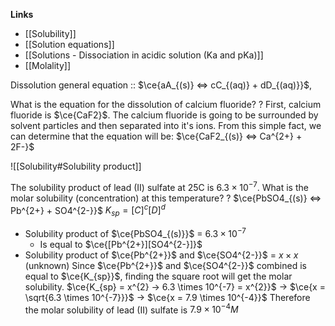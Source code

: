 **Links**
- [[Solubility]] 
- [[Solution equations]] 
- [[Solutions - Dissociation in acidic solution (Ka and pKa)]] 
- [[Molality]] 


Dissolution general equation :: $\ce{aA_{(s)} <=> cC_{(aq)} + dD_{(aq)}}$, 

What is the equation for the dissolution of calcium fluoride?
?
First, calcium fluoride is $\ce{CaF2}$.
The calcium fluoride is going to be surrounded by solvent particles and then separated into it's ions.
From this simple fact, we can determine that the equation will be:
$\ce{CaF2_{(s)} <=> Ca^{2+} + 2F-}$


![[Solubility#Solubility product]]

The solubility product of lead (II) sulfate at 25C is $6.3 \times 10^{-7}$. What is the molar solubility (concentration) at this temperature?
?
$\ce{PbSO4_{(s)} <=> Pb^{2+} + SO4^{2-}}$
$K_{sp} = [C]^{c} [D]^{d}$
- Solubility product of $\ce{PbSO4_{(s)}}$ = $6.3 \times 10^{-7}$
	- Is equal to $\ce{[Pb^{2+}][SO4^{2-}]}$
- Solubility product of $\ce{Pb^{2+}}$ and $\ce{SO4^{2-}}$ = $x \times x$ (unknown)
Since $\ce{Pb^{2+}}$ and $\ce{SO4^{2-}}$ combined is equal to $\ce{K_{sp}}$, finding the square root will get the molar solubility.
$\ce{K_{sp} = x^{2} -> 6.3 \times 10^{-7} = x^{2}}$
-> $\ce{x = \sqrt{6.3 \times 10^{-7}}}$
-> $\ce{x = 7.9 \times 10^{-4}}$
Therefore the molar solubility of lead (II) sulfate is $7.9 \times 10^{-4}M$
